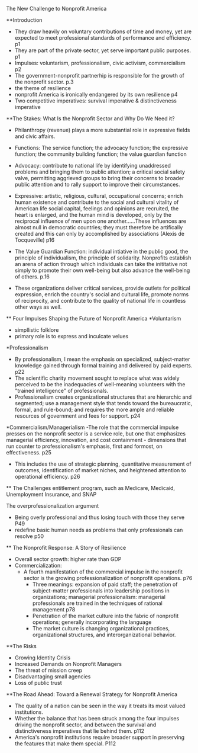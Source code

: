 The New Challenge to Nonprofit America 

**Introduction 
- They draw heavily on voluntary contributions of time and money, yet are expected to meet professional standards of performance and efficiency. p1
- They are part of the private sector, yet serve important public purposes. p1
- Impulses: voluntarism, professionalism, civic activism, commercialism p2
- The government-nonprofit partnerhip is responsible for the growth of the nonprofit sector. p.3
- the theme of resilience
- nonprofit America is ironically endangered by its own resilience p4
- Two competitive imperatives: survival imperative & distinctiveness imperative

**The Stakes: What Is the Nonprofit Sector and Why Do We Need it?
- Philanthropy (revenue) plays a more substantial role in expressive fields and civic affairs. 

- Functions: The service function; the advocacy function; the expressive function; the community building function; the value guardian function
- Advocacy: contribute to national life by identifying unaddressed problems and bringing them to public attention;
  a critical social safety valve, permitting aggrieved groups to bring their concerns to broader public attention and to rally support
  to improve their circumstances.
- Expressive: artistic, religious, cultural, occupational concerns; enrich human existence and contribute to the social and cultural vitality of American life
  social capital, feelings and opinions are recruited, the heart is enlarged, and the human mind is developed, only by the reciprocal influence of men upon
  one another......These influences are almost null in democratic countries; they must therefore be artifically created and this can only by accomplished by associations (Alexis de Tocqueville) p16
- The Value Guardian Function: individual intiative in the public good, the principle of individualism, the principle of solidarity. Nonprofits establish an
  arena of action through which individuals can take the inititative not simply to promote their own well-being but also advance the well-being of others. p.16
- These organizations deliver critical services, provide outlets for political expression, enrich the country's social and cultural life, promote norms of reciprocity,
  and contribute to the quality of national life in countless other ways as well.
  
** Four Impulses Shaping the Future of Nonprofit America 
*Voluntarism 
- simpllistic folklore
- primary role is to express and inculcate velues 

*Professionalism
- By professionalism, I mean the emphasis on specialized, subject-matter knowledge gained through formal training and delivered by paid experts. p22
- The scientific charity movement sought to replace what was widely perceived to be the inadequacies of well-meaning volunteers with the "trained intelligence" of professionals.
- Professionalism creates organizational structures that are hierarchic and segmented; use a management style that tends toward the bureaucratic, formal, and rule-bound; and requires the more ample and reliable resources of government and fees for support. p24
  
*Commercialism/Managerialism
-The role that the commercial impulse presses on the nonprofit sector is a service role, but one that emphasizes managerial efficiency, innovation, and cost containment - dimensions that run counter to professionalism's emphasis, first and formost, on effectiveness. p25
- This includes the use of strategic planning, quantitative measurement of outcomes, identification of market niches, and heightened attention to operational efficiency. p26 


** The Challenges 
entitlement program, such as Medicare, Medicaid, Unemployment Insurance, and SNAP 

The overprofessionalization argument 
- Being overly professional and thus losing touch with those they serve P49
- redefine basic human needs as problems that only professionals can resolve p50 

**  The Nonprofit Response: A Story of Resilience 
- Overall sector growth: higher rate than GDP
- Commercialization:
  - A fourth manifestation of the commercial impulse in the nonprofit sector is the growing professionalization of nonprofit operations. p76
    - Three meanings: expansion of paid staff; the penetration of subject-matter professionals into leadership positions in organizations;
      managerial professionalism: managerial professionals are trained in the techniques of rational management p78
    - Penetration of the market culture into the fabric of nonprofit operations; generally incorporating the language
    - The market culture is changing organizational practices, organizational structures, and interorganizational behavior. 

**The Risks 
- Growing Identity Crisis
- Increased Demands on Nonprofit Managers
- The threat of mission creep
- Disadvantaging small agencies
- Loss of public trust

**The Road Ahead: Toward a Renewal Strategy for Nonprofit America 
- The quality of a nation can be seen in the way it treats its most valued institutions.
- Whether the balance that has been struck among the four impulses driving the nonprofit sector, and between the survival and distinctiveness imperatives that lie behind them. p112
- America's nonprofit institutions require broader support in preserving the features that make them special. P112
